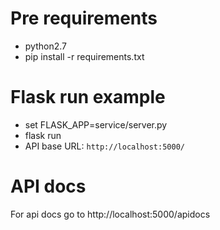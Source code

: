 # Pre requirements

* python2.7
* pip install -r requirements.txt

# Flask run example

* set FLASK_APP=service/server.py
* flask run
* API base URL: `http://localhost:5000/`

# API docs

For api docs go to http://localhost:5000/apidocs

